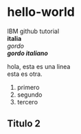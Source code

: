 # hello-world  
IBM github tutorial  
**italia**  
*gordo*  
***gordo italiano***  

hola, esta es una linea  
esta es otra.  

1. primero
1. segundo
34. tercero

## Titulo 2 ##
